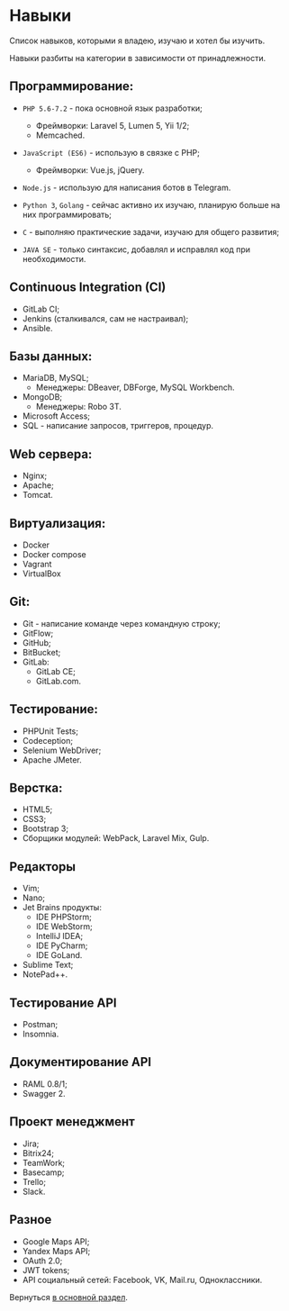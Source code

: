 # Навыки

Список навыков, которыми я владею, изучаю и хотел бы изучить. 

Навыки разбиты на категории в зависимости от принадлежности.

## Программирование:

* `PHP 5.6-7.2` - пока основной язык разработки;
    * Фреймворки: Laravel 5, Lumen 5, Yii 1/2;
    * Memcached.
    
* `JavaScript (ES6)` - использую в связке с PHP;
    * Фреймворки: Vue.js, jQuery.
    
* `Node.js` - использую для написания ботов в Telegram.
    
* `Python 3`, `Golang` - сейчас активно их изучаю, планирую больше на них программировать;

* `C` - выполняю практические задачи, изучаю для общего развития;

* `JAVA SE` - только синтаксис, добавлял и исправлял код при необходимости.

## Continuous Integration (CI)

* GitLab CI;
* Jenkins (сталкивался, сам не настраивал);
* Ansible.

## Базы данных:

* MariaDB, MySQL;
    * Менеджеры: DBeaver, DBForge, MySQL Workbench.
* MongoDB;
    * Менеджеры: Robo 3T.
* Microsoft Access;
* SQL - написание запросов, триггеров, процедур.

## Web сервера:

* Nginx;
* Apache;
* Tomcat.

## Виртуализация:

* Docker
* Docker compose
* Vagrant
* VirtualBox

## Git:

* Git - написание команде через командную строку;
* GitFlow;
* GitHub;
* BitBucket;
* GitLab: 
    * GitLab CE;
    * GitLab.com.

## Тестирование:

* PHPUnit Tests;
* Codeception;
* Selenium WebDriver;
* Apache JMeter.

## Верстка:

* HTML5;
* CSS3;
* Bootstrap 3;
* Сборщики модулей: WebPack, Laravel Mix, Gulp.

## Редакторы

* Vim;
* Nano;
* Jet Brains продукты:
    * IDE PHPStorm;
    * IDE WebStorm;
    * IntelliJ IDEA;
    * IDE PyCharm;
    * IDE GoLand.
* Sublime Text;
* NotePad++.

## Тестирование API

* Postman;
* Insomnia.

## Документирование API

* RAML 0.8/1;
* Swagger 2.

## Проект менеджмент

* Jira;
* Bitrix24;
* TeamWork;
* Basecamp;
* Trello;
* Slack.

## Разное

* Google Maps API;
* Yandex Maps API;
* OAuth 2.0;
* JWT tokens;
* API социальный сетей: Facebook, VK, Mail.ru, Одноклассники.

Вернуться [в основной раздел](/README.md "в основной раздел").
